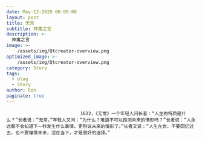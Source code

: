 ```yaml
---
date: May-12-2020 00:00:00
layout: post
title: 无常
subtitle: 神寓之言
description: >-
  神寓之言
image: >-
    /assets/img/Qtcreator-overview.png
optimized_image: >-
    /assets/img/Qtcreator-overview.png
category: Story
tags:
  - blog
  - Story
author: Ron
paginate: true
---
```


							　　1622，《无常》一个年轻人问长者：“人生的特质是什么？”长者说：“无常。”年轻人又问：“为什么？难道不可以推测未来的情形吗？”长者说：“人永远都不会知道下一秒发生什么事情，更别说未来的情形了。”长者又说：“人生在世，不要回忆过去，也不要憧憬未来，活在当下，才是最好的选择。”
							
							
						